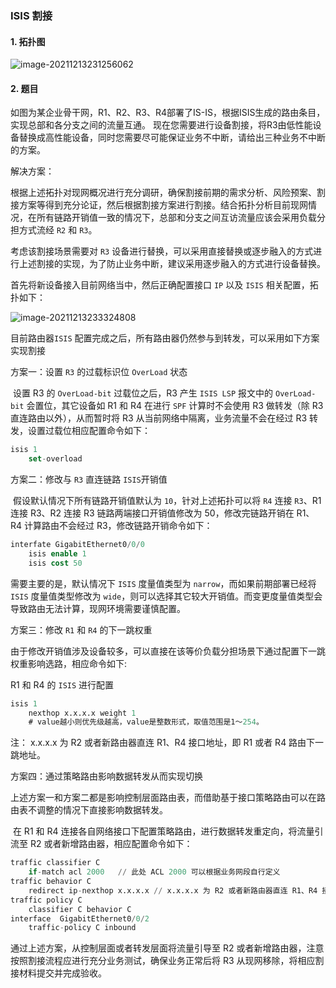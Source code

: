 ### ISIS 割接

#### 1. 拓扑图

![image-20211213231256062](https://s2.loli.net/2021/12/13/MqREVWay1gGFL6v.png)

#### 2. 题目

​	如图为某企业骨干网，R1、R2、R3、R4部署了IS-IS，根据ISIS生成的路由条目，实现总部和各分支之间的流量互通。 现在您需要进行设备割接，将R3由低性能设备替换成高性能设备，同时您需要尽可能保证业务不中断，请给出三种业务不中断的方案。

解决方案：

​	根据上述拓扑对现网概况进行充分调研，确保割接前期的需求分析、风险预案、割接方案等得到充分论证，然后根据割接方案进行割接。结合拓扑分析目前现网情况，在所有链路开销值一致的情况下，总部和分支之间互访流量应该会采用负载分担方式流经 `R2` 和 `R3`。

考虑该割接场景需要对 `R3` 设备进行替换，可以采用直接替换或逐步融入的方式进行上述割接的实现，为了防止业务中断，建议采用逐步融入的方式进行设备替换。

首先将新设备接入目前网络当中，然后正确配置接口 `IP` 以及 `ISIS` 相关配置，拓扑如下：

![image-20211213233324808](https://s2.loli.net/2021/12/13/MEJuAhaiZ7Fey9f.png)

目前路由器`ISIS` 配置完成之后，所有路由器仍然参与到转发，可以采用如下方案实现割接

方案一：设置 `R3` 的过载标识位 `OverLoad` 状态

​	设置 R3 的 `OverLoad-bit` 过载位之后，R3 产生 `ISIS LSP` 报文中的 `OverLoad-bit` 会置位，其它设备如 R1 和 R4 在进行 `SPF` 计算时不会使用 R3 做转发（除 R3 直连路由以外），从而暂时将 R3 从当前网络中隔离，业务流量不会在经过 R3 转发，设置过载位相应配置命令如下：

```sql
isis 1
	set-overload
```



方案二：修改与  `R3` 直连链路 `ISIS`开销值

​	假设默认情况下所有链路开销值默认为 `10`，针对上述拓扑可以将 `R4` 连接 `R3`、R1 连接 R3、R2 连接 R3 链路两端接口开销值修改为 50，修改完链路开销在 R1、R4 计算路由不会经过 R3，修改链路开销命令如下：

```sql
interfate GigabitEthernet0/0/0
	isis enable 1
	isis cost 50
```

需要主要的是，默认情况下 `ISIS` 度量值类型为 `narrow`，而如果前期部署已经将 `ISIS` 度量值类型修改为 `wide`，则可以选择其它较大开销值。而变更度量值类型会导致路由无法计算，现网环境需要谨慎配置。



方案三：修改 `R1` 和 `R4` 的下一跳权重

​	由于修改开销值涉及设备较多，可以直接在该等价负载分担场景下通过配置下一跳权重影响选路，相应命令如下:

R1 和 R4 的 `ISIS` 进行配置

```sql
isis 1
	nexthop x.x.x.x weight 1
	# value越小则优先级越高，value是整数形式，取值范围是1～254。
```

注： x.x.x.x 为 R2 或者新路由器直连 R1、R4 接口地址，即 R1 或者 R4 路由下一跳地址。



方案四：通过策略路由影响数据转发从而实现切换

​	上述方案一和方案二都是影响控制层面路由表，而借助基于接口策略路由可以在路由表不调整的情况下直接影响数据转发。

​	在 R1 和 R4 连接各自网络接口下配置策略路由，进行数据转发重定向，将流量引流至 R2 或者新增路由器，相应配置命令如下：

```sql
traffic classifier C
	if-match acl 2000	// 此处 ACL 2000 可以根据业务网段自行定义
traffic behavior C
	redirect ip-nexthop x.x.x.x // x.x.x.x 为 R2 或者新路由器直连 R1、R4 接口地址
traffic policy C
	classifier C behavior C
interface  GigabitEthernet0/0/2
	traffic-policy C inbound
```

通过上述方案，从控制层面或者转发层面将流量引导至 R2 或者新增路由器，注意按照割接流程应进行充分业务测试，确保业务正常后将 R3 从现网移除，将相应割接材料提交并完成验收。

